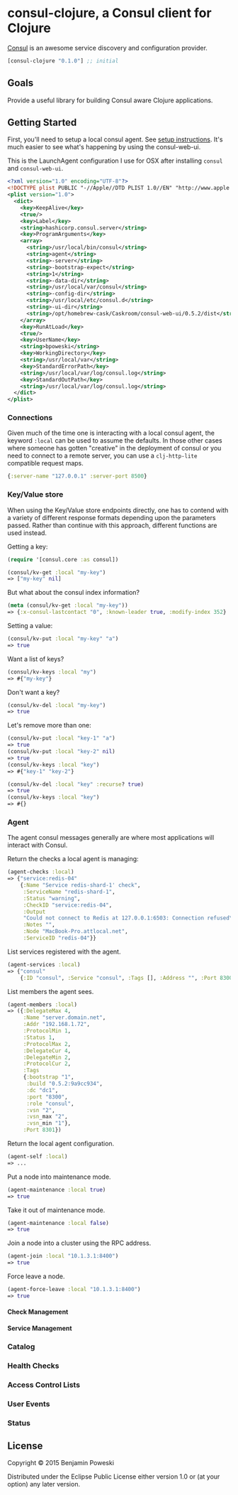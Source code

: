 # consul-clojure, a Consul client for Clojure

[Consul](https://www.consul.io) is an awesome service discovery and configuration provider.

```clojure
[consul-clojure "0.1.0"] ;; initial
```

## Goals

Provide a useful library for building Consul aware Clojure applications.

## Getting Started

First, you'll need to setup a local consul agent.  See [setup instructions](https://www.consul.io/intro/getting-started/install.html).  It's much easier to see what's happening by using the consul-web-ui.

This is the LaunchAgent configuration I use for OSX after installing `consul` and `consul-web-ui`.

```xml
<?xml version="1.0" encoding="UTF-8"?>
<!DOCTYPE plist PUBLIC "-//Apple//DTD PLIST 1.0//EN" "http://www.apple.com/DTDs/PropertyList-1.0.dtd">
<plist version="1.0">
  <dict>
    <key>KeepAlive</key>
    <true/>
    <key>Label</key>
    <string>hashicorp.consul.server</string>
    <key>ProgramArguments</key>
    <array>
      <string>/usr/local/bin/consul</string>
      <string>agent</string>
      <string>-server</string>
      <string>-bootstrap-expect</string>
      <string>1</string>
      <string>-data-dir</string>
      <string>/usr/local/var/consul</string>
      <string>-config-dir</string>
      <string>/usr/local/etc/consul.d</string>
      <string>-ui-dir</string>
      <string>/opt/homebrew-cask/Caskroom/consul-web-ui/0.5.2/dist</string>
    </array>
    <key>RunAtLoad</key>
    <true/>
    <key>UserName</key>
    <string>bpoweski</string>
    <key>WorkingDirectory</key>
    <string>/usr/local/var</string>
    <key>StandardErrorPath</key>
    <string>/usr/local/var/log/consul.log</string>
    <key>StandardOutPath</key>
    <string>/usr/local/var/log/consul.log</string>
  </dict>
</plist>
```

### Connections

Given much of the time one is interacting with a local consul agent, the keyword `:local` can be used to assume the defaults.  In those other cases
where someone has gotten "creative" in the deployment of consul or you need to connect to a remote server, you can use a `clj-http-lite` compatible request maps.

```clojure
{:server-name "127.0.0.1" :server-port 8500}
```

### Key/Value store

When using the Key/Value store endpoints directly, one has to contend with a variety of different response formats depending upon the parameters passed.
Rather than continue with this approach, different functions are used instead.

Getting a key:

```clojure
(require '[consul.core :as consul])

(consul/kv-get :local "my-key")
=> ["my-key" nil]
```

But what about the consul index information?

```clojure
(meta (consul/kv-get :local "my-key"))
=> {:x-consul-lastcontact "0", :known-leader true, :modify-index 352}
```

Setting a value:

```clojure
(consul/kv-put :local "my-key" "a")
=> true
```

Want a list of keys?

```clojure
(consul/kv-keys :local "my")
=> #{"my-key"}
```

Don't want a key?

```clojure
(consul/kv-del :local "my-key")
=> true
```

Let's remove more than one:

```clojure
(consul/kv-put :local "key-1" "a")
=> true
(consul/kv-put :local "key-2" nil)
=> true
(consul/kv-keys :local "key")
=> #{"key-1" "key-2"}

(consul/kv-del :local "key" :recurse? true)
=> true
(consul/kv-keys :local "key")
=> #{}
```


### Agent

The agent consul messages generally are where most applications will interact with Consul.

Return the checks a local agent is managing:

```clojure
(agent-checks :local)
=> {"service:redis-04"
    {:Name "Service redis-shard-1' check",
     :ServiceName "redis-shard-1",
     :Status "warning",
     :CheckID "service:redis-04",
     :Output
     "Could not connect to Redis at 127.0.0.1:6503: Connection refused\n",
     :Notes "",
     :Node "MacBook-Pro.attlocal.net",
     :ServiceID "redis-04"}}
```

List services registered with the agent.

```clojure
(agent-services :local)
=> {"consul"
    {:ID "consul", :Service "consul", :Tags [], :Address "", :Port 8300}}
```

List members the agent sees.

```clojure
(agent-members :local)
=> ({:DelegateMax 4,
     :Name "server.domain.net",
     :Addr "192.168.1.72",
     :ProtocolMin 1,
     :Status 1,
     :ProtocolMax 2,
     :DelegateCur 4,
     :DelegateMin 2,
     :ProtocolCur 2,
     :Tags
     {:bootstrap "1",
      :build "0.5.2:9a9cc934",
      :dc "dc1",
      :port "8300",
      :role "consul",
      :vsn "2",
      :vsn_max "2",
      :vsn_min "1"},
     :Port 8301})
```

Return the local agent configuration.

```clojure
(agent-self :local)
=> ...
```

Put a node into maintenance mode.

```clojure
(agent-maintenance :local true)
=> true
```

Take it out of maintenance mode.

```clojure
(agent-maintenance :local false)
=> true
```

Join a node into a cluster using the RPC address.

```clojure
(agent-join :local "10.1.3.1:8400")
=> true
```

Force leave a node.

```clojure
(agent-force-leave :local "10.1.3.1:8400")
=> true
```

#### Check Management


#### Service Management


### Catalog

### Health Checks

### Access Control Lists

### User Events

### Status

## License

Copyright © 2015 Benjamin Poweski

Distributed under the Eclipse Public License either version 1.0 or (at
your option) any later version.
